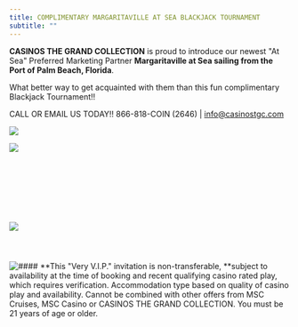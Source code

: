 ```yaml
---
title: COMPLIMENTARY MARGARITAVILLE AT SEA BLACKJACK TOURNAMENT
subtitle: ""
---
```

<!--StartFragment-->

**CASINOS THE GRAND COLLECTION** is proud to introduce our newest "At Sea" Preferred Marketing Partner **Margaritaville at Sea sailing from the Port of Palm Beach, Florida**.

W﻿hat better way to get acquainted with them than this fun complimentary Blackjack Tournament!!

CALL OR EMAIL US TODAY!!  866-818-COIN (2646) | [info@casinostgc.com](info@casinostgc.com)

<!--EndFragment-->

![](/uploads/2023-ctgc-preferred-partner-mvs-2.jpg)

![](/uploads/2023-03-16-mvs-blackjack-tournament.jpg)

![]()

![]()

![]()

![]()

![]()

![]()

![]()

![]()

![](/uploads/2023-02-19_17-28-34.jpg)

####  

![](/uploads/2022-ctgc-here-there-everywhere.png "#### \*\*This \"Very V.I.P.\" invitation is non-transferable, \*\*subject to availability at the time of booking and recent qualifying casino rated play, which requires verification. Accommodation type based on quality of casino play and availability. Cannot be combined with other offers from MSC Cruises, MSC Casino or CASINOS THE GRAND COLLECTION. You must be 21 years of age or older.")

![]()

![]()